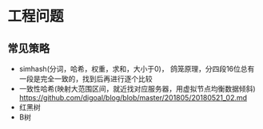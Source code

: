 # 工程问题


## 常见策略
- simhash(分词，哈希，权重，求和，大小于0)，
鸽笼原理，分四段16位总有一段是完全一致的，找到后再进行逐个比较
- 一致性哈希(映射大范围区间，就近找对应服务器，用虚拟节点均衡数据倾斜)
https://github.com/digoal/blog/blob/master/201805/20180521_02.md
- 红黑树
- B树